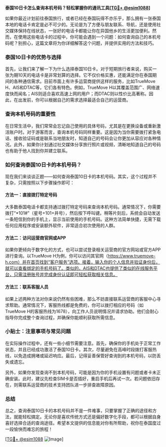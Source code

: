 **泰国10日卡怎么查询本机号码？轻松掌握你的通讯工具[[TG💪+ @esim1088](https://t.me/s/esim1088)]**

如果你最近计划前往泰国旅行，或者已经在泰国玩得不亦乐乎，那么拥有一张泰国本地的电话卡肯定是必不可少的。无论是为了方便与朋友联系、导航，还是使用社交媒体保持在线状态，一张好的电话卡都能让你在异国他乡的生活更加便利。然而，在使用这些电话卡的过程中，你可能会遇到一个问题：如何查询自己的本机号码呢？别担心，这篇文章将为你详细解答这个问题，并提供实用的方法和技巧。

### 泰国10日卡的优势与选择

首先，让我们来了解一下为什么选择泰国10日卡。对于短期旅行者来说，购买一张为期10天的电话卡是非常划算的选择。它不仅价格实惠，还能满足你在泰国期间的各种通信需求。目前市面上有许多运营商提供这样的服务，比如TrueMove H、AIS和DTAC等，它们各有特色。例如，TrueMove H以其覆盖范围广、网络速度快而闻名；AIS则适合喜欢高速上网的用户；而DTAC则以性价比高著称。因此，在出发前，你可以根据自己的需求选择最适合自己的运营商。

### 查询本机号码的重要性

在日常生活中，我们常常会忘记自己使用的具体号码，尤其是在更换设备或重新激活账户时。对于游客而言，查询本机号码同样重要。这是因为当你需要拨打紧急电话、接收验证码或是联系当地朋友时，知道自己的号码会让你更加从容应对各种情况。此外，如果你计划通过社交媒体分享旅行照片或视频，清晰地知道自己的号码也有助于他人找到你并建立联系。

### 如何查询泰国10日卡的本机号码？

现在我们来谈谈正题——如何查询泰国10日卡的本机号码。其实，这个过程并不复杂，只需按照以下步骤操作即可：

#### 方法一：直接拨打特定号码

大多数泰国电话卡都支持通过拨打特定号码来查询本机号码。通常情况下，你需要拨打“*101#”（星号+101+井号），然后按下呼叫键。稍等片刻后，系统会自动发送一条短信到你的手机上，显示当前使用的手机号码。这种方法简单快捷，无需下载任何应用程序或安装额外软件，非常适合初次使用的人群。

#### 方法二：访问运营商官网或APP

如果你更倾向于数字化的方式，也可以尝试登录相关运营商的官方网站或官方APP进行查询。以TrueMove H为例，你可以访问其官网（https://www.truemove-h.com）并在首页找到“客户服务”选项。接着，输入你的个人信息并验证身份后，就可以查看绑定的手机号码了。类似的，AIS和DTAC也提供了类似的在线服务平台，只需注册账号并完成身份认证即可轻松获取相关信息。

#### 方法三：联系客服人员

如果上述两种方法对你来说仍然有些困难，那么不妨直接联系运营商的客服中心寻求帮助。通常情况下，客服热线都是免费的，你可以拨打相应的号码（如TrueMove H的客服热线为1678），向工作人员说明情况并请求协助。他们会耐心指导你完成整个查询过程，并确保你能顺利获取所需信息。

### 小贴士：注意事项与常见问题

在实际操作过程中，还有一些小细节需要注意。首先，确保你的手机处于正常工作状态，并且已经成功激活了泰国10日卡。其次，尽量避免在高峰时段拨打客服热线，以免造成拥堵或延迟响应。最后，记得妥善保管好查询到的本机号码，以防丢失或遗忘。

另外，如果你发现查询不到本机号码，可能是因为你的手机设置有问题或者卡未正确安装。此时，建议先检查SIM卡是否插好，重启手机后再试一次。若问题依旧存在，则需联系运营商的技术支持团队进一步排查故障原因。

### 总结

总之，查询泰国10日卡的本机号码并不是一件难事，只要掌握了正确的途径和方法，就能轻松搞定。无论你是喜欢传统方式还是偏好数字化手段，都可以根据自身喜好选择合适的查询途径。希望本文提供的信息能对你有所帮助，祝你在泰国度过一段愉快而难忘的旅程！

[[TG💪+ @esim1088](https://t.me/s/esim1088) ![Image](https://i.postimg.cc/4NQfJmqS/Snipaste-2025-05-13-00-14-12.png)]